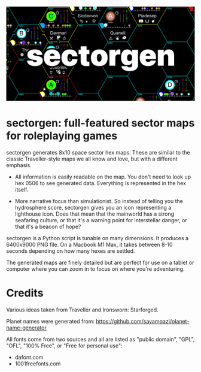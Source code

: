 ![sectorgen logo](https://github.com/raindog308/sectorgen/blob/main/art/sectorgen_github.png "sectorgen")

# sectorgen: full-featured sector maps for roleplaying games

sectorgen generates 8x10 space sector hex maps.  These are similar to the classic Traveller-style maps we all know and love, but with a different emphasis.

- All information is easily readable on the map. You don't need to look up hex 0506 to see generated data. Everything is represented in the hex itself.

- More narrative focus than simulationist. So instead of telling you the hydrosphere score, sectorgen gives you an icon representing a lighthouse icon. Does that mean that the mainworld has a strong seafaring culture, or that it's a warning point for interstellar danger, or that it's a beacon of hope?

sectorgen is a Python script is tunable on many dimensions. It produces a 6400x9000 PNG file. On a Macbook M1 Max, it takes between 8-10 seconds depending on how many hexes are settled.

The generated maps are finely detailed but are perfect for use on a tablet or computer where you can zoom in to focus on where you're adventuring.

# Credits

Various ideas taken from Traveller and Ironsworn: Starforged.

Planet names were generated from: https://github.com/sayamqazi/planet-name-generator

All fonts come from two sources and all are listed as "public domain", "GPL", "OFL", "100% Free", or "Free for personal use":

- dafont.com
- 1001freefonts.com
